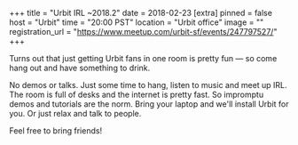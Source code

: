 
+++
title = "Urbit IRL ~2018.2"
date = 2018-02-23
[extra]
pinned = false
host = "Urbit"
time = "20:00 PST"
location = "Urbit office"
image = ""
registration_url = "https://www.meetup.com/urbit-sf/events/247797527/"
+++

Turns out that just getting Urbit fans in one room is pretty fun — so come hang out and have something to drink.

No demos or talks. Just some time to hang, listen to music and meet up IRL. The room is full of desks and the internet is pretty fast. So impromptu demos and tutorials are the norm. Bring your laptop and we'll install Urbit for you. Or just relax and talk to people.

Feel free to bring friends! 

